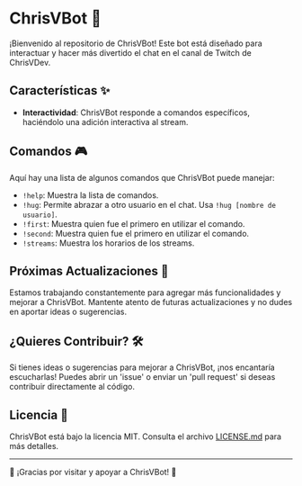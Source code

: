 # ChrisVBot 🤖

¡Bienvenido al repositorio de ChrisVBot! Este bot está diseñado para interactuar y hacer más divertido el chat en el canal de Twitch de ChrisVDev.

## Características ✨

- **Interactividad**: ChrisVBot responde a comandos específicos, haciéndolo una adición interactiva al stream.

## Comandos 🎮

Aquí hay una lista de algunos comandos que ChrisVBot puede manejar:

- `!help`: Muestra la lista de comandos.
- `!hug`: Permite abrazar a otro usuario en el chat. Usa `!hug [nombre de usuario]`.
- `!first`: Muestra quien fue el primero en utilizar el comando.
- `!second`: Muestra quien fue el primero en utilizar el comando.
- `!streams`: Muestra los horarios de los streams.

## Próximas Actualizaciones 🚀

Estamos trabajando constantemente para agregar más funcionalidades y mejorar a ChrisVBot. Mantente atento de futuras actualizaciones y no dudes en aportar ideas o sugerencias.

## ¿Quieres Contribuir? 🛠

Si tienes ideas o sugerencias para mejorar a ChrisVBot, ¡nos encantaría escucharlas! Puedes abrir un 'issue' o enviar un 'pull request' si deseas contribuir directamente al código.

## Licencia 📄

ChrisVBot está bajo la licencia MIT. Consulta el archivo [LICENSE.md](LICENSE.md) para más detalles.

---

🎉 ¡Gracias por visitar y apoyar a ChrisVBot! 🎉